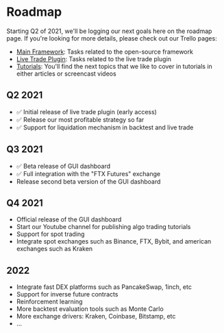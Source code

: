 # Roadmap

Starting Q2 of 2021, we'll be logging our next goals here on the roadmap page. If you're looking for more details, please check out our Trello pages:

- [Main Framework](https://trello.com/b/V79M1DG3/main-framework): Tasks related to the open-source framework 
- [Live Trade Plugin](https://trello.com/b/F9Eb0wW5/live-trade-plugin): Tasks related to the live trade plugin 
- [Tutorials](https://trello.com/b/4FvJe60e/tutorials-article-and-video): You'll find the next topics that we like to cover in tutorials in either articles or screencast videos


## Q2 2021

- ✅ Initial release of live trade plugin (early access)
- ✅ Release our most profitable strategy so far 
- ✅ Support for liquidation mechanism in backtest and live trade


## Q3 2021

- ✅ Beta release of GUI dashboard
- ✅ Full integration with the "FTX Futures" exchange 
- Release second beta version of the GUI dashboard

## Q4 2021
- Official release of the GUI dashboard
 - Start our Youtube channel for publishing algo trading tutorials 
- Support for spot trading 
- Integrate spot exchanges such as Binance, FTX, Bybit, and american exchanges such as Kraken

## 2022
- Integrate fast DEX platforms such as PancakeSwap, 1inch, etc 
- Support for inverse future contracts
- Reinforcement learning 
- More backtest evaluation tools such as Monte Carlo 
- More exchange drivers: Kraken, Coinbase, Bitstamp, etc
- ...
